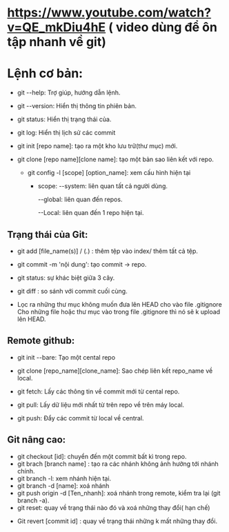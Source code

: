 # https://www.youtube.com/watch?v=QE_mkDiu4hE ( video dùng để ôn tập nhanh về git)
# Lệnh cơ bản:

   + git --help: Trợ giúp, hướng dẫn lệnh.

   + git --version: Hiển thị thông tin phiên bản.

   + git status: Hiển thị trạng thái của.

   + git log: Hiển thị lịch sử các commit

   + git init [repo name]: tạo ra một kho lưu trữ(thư mục) mới.

   + git clone [repo name][clone name]: tạo một bản sao liên kết với repo.

      + git config -l [scope] [option_name]: xem cấu hình hiện tại
             
        + scope: --system: liên quan tất cả người dùng.

             --global: liên quan đến repos.
             
             --Local: liên quan đến 1 repo hiện tại.
## Trạng thái của Git:

  + git add [file_name(s)] / (.) : thêm tệp vào index/ thêm tất cả tệp.

  + git commit -m 'nội dung': tạo commit -> repo.

  + git status: sự khác biệt giữa 3 cây.

  + git diff : so sánh với commit cuối cùng.
- Lọc ra những thư mục không muốn đưa lên HEAD cho vào file .gitignore
  Cho những file hoặc thư mục vào trong file .gitignore thì nó sẽ k upload lên HEAD.
## Remote github:

  + git init --bare: Tạo một cental repo

  + git clone [repo_name][clone_name]: Sao chép liên kết repo_name về local.

  + git fetch: Lấy các thông tin về commit mới từ cental repo.

  + git pull: Lấy dữ liệu mới nhất từ trên repo về trên máy local.

  + git push: Đẩy các commit từ local về central.
## Git nâng cao:

  + git checkout [id]: chuyển đến một commit bất kì trong repo.
  + git brach [branch name] : tạo ra các nhánh không ảnh hưởng tới nhánh chính.
  + git branch -l: xem nhánh hiện tại.
  + git branch -d [name]: xoá nhánh
  + git push origin -d [Ten_nhanh]: xoá nhánh trong remote, kiểm tra lại (git branch -a).
  + git reset: quay về trạng thái nào đó và xoá những thay đổi( hạn chế)
- Git revert [commit id] : quay về trạng thái những k mất những thay đổi.
